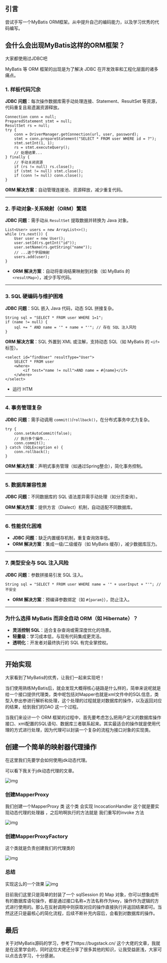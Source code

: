 ## 引言

尝试手写一个MyBatis ORM框架。从中提升自己的编码能力，以及学习优秀的代码编写。

## 会什么会出现MyBatis这样的ORM框架？

大家都使用过JDBC吧

MyBatis 等 ORM 框架的出现是为了解决 JDBC 在开发效率和工程化层面的诸多痛点。

### **1. 样板代码冗余**

**JDBC 问题**：每次操作数据库需手动处理连接、Statement、ResultSet 等资源，代码重复且易遗漏资源释放。

```
Connection conn = null;
PreparedStatement stmt = null;
ResultSet rs = null;
try {
    conn = DriverManager.getConnection(url, user, password);
    stmt = conn.prepareStatement("SELECT * FROM user WHERE id = ?");
    stmt.setInt(1, 1);
    rs = stmt.executeQuery();
    // 处理结果...
} finally {
    // 手动关闭资源
    if (rs != null) rs.close();
    if (stmt != null) stmt.close();
    if (conn != null) conn.close();
}
```

**ORM 解决方案**：自动管理连接池、资源释放，减少重复代码。

------

### **2. 手动对象-关系映射（ORM）繁琐**

**JDBC 问题**：需手动从 `ResultSet` 提取数据并转换为 Java 对象。

```
List<User> users = new ArrayList<>();
while (rs.next()) {
    User user = new User();
    user.setId(rs.getInt("id"));
    user.setName(rs.getString("name"));
    // ...逐个字段映射
    users.add(user);
}
```

- **ORM 解决方案**：自动将查询结果映射到对象（如 MyBatis 的 `<resultMap>`），减少手写代码。

------

### **3. SQL 硬编码与维护困难**

**JDBC 问题**：SQL 嵌入 Java 代码，动态 SQL 拼接复杂。

```
String sql = "SELECT * FROM user WHERE 1=1";
if (name != null) {
    sql += " AND name = '" + name + "'"; // 存在 SQL 注入风险
}
```

**ORM 解决方案**：SQL 外置到 XML 或注解，支持动态 SQL（如 MyBatis 的 `<if>` 标签）。

```
<select id="findUser" resultType="User">
    SELECT * FROM user
    <where>
        <if test="name != null">AND name = #{name}</if>
    </where>
</select>
```

- 运行 HTM

------

### **4. 事务管理复杂**

**JDBC 问题**：需手动调用 `commit()`/`rollback()`，在分布式事务中尤为复杂。

```
try {
    conn.setAutoCommit(false);
    // 执行多个操作...
    conn.commit();
} catch (SQLException e) {
    conn.rollback();
}
```

**ORM 解决方案**：声明式事务管理（如通过Spring整合），简化事务控制。

------

### **5. 数据库兼容性差**

**JDBC 问题**：不同数据库的 SQL 语法差异需手动处理（如分页查询）。

**ORM 解决方案**：提供方言（Dialect）机制，自动适配不同数据库。

------

### **6. 性能优化困难**

- **JDBC 问题**：缺乏内置缓存机制，重复查询效率低。
- **ORM 解决方案**：集成一级/二级缓存（如 MyBatis 缓存），减少数据库压力。

------

### **7. 类型安全与 SQL 注入风险**

**JDBC 问题**：参数拼接易引发 SQL 注入。

```
String sql = "SELECT * FROM user WHERE name = '" + userInput + "'"; // 不安全
```

- **ORM 解决方案**：预编译参数绑定（如 `#{param}`），防止注入。

------

### **为什么选择 MyBatis 而非全自动 ORM（如 Hibernate）？**

- **灵活控制 SQL**：适合复杂查询或需深度优化的场景。
- **轻量级**：学习成本低，与现有代码集成更灵活。
- **透明化**：开发者对最终执行的 SQL 有完全掌控权。

------

## 开始实现

大家看到了MyBatis的优秀，让我们一起来实现吧！

当们使用熟练MyBatis后，就会发现大概得核心链路是什么样的，简单来说呢就是给一个接口提供代理类，类中呢包括对Mapper也就是xml文件中的SQL信息，类型入参出参进行解析和处理，这个处理的过程就是对数据库的操作，以及返回对应的结果，给到我们的DAO 这一个过程。

当我们来设计一个 ORM 框架的过程中，首先要考虑怎么把用户定义的数据库操作接口、xml配置的SQL语句、数据库三者联系起来。其实最适合的操作就是使用代理的方式进行处理，因为代理可以封装一个复杂的流程为接口对象的实现类。

## 创建一个简单的映射器代理操作

在这里我们先要学会如何使用jdk动态代理。

可以看下我关于jdk动态代理的文章。

![img](./img/image-dirg.png)

### 创建MapperProxy

我们创建一个MapperProxy 类  这个类 会实现 IncocationHandler  这个就是要实现动态代理的处理器 ，之后哟啊执行的方法就是 我们重写的invoke 方法

![img](./img/image-ghed.png)

### 创建MapperProxyFactory

这个类就是负责创建我们的代理类的

![img](./img/image-dqrs.png)

### 总结

实现这么的一个效果
![img](./img/image-shbb.png)

目前我们这里只是简单的封装了一个 sqlSession 的 Map 对象，你可以想象成所有的数据库语句操作，都是通过接口名称+方法名称作为key，操作作为逻辑的方式进行使用的。那么在反射调用中则获取对应的操作直接执行并返回结果即可。当然这还只是最核心的简化流程，后续不断补充内容后，会看到对数据库的操作。



## 最后

关于对MyBatis源码的学习，参考了https://bugstack.cn/ 这个大佬的文章，我就是在这里学会的，同时这位大佬还分享了很多其他的知识，让我受益匪浅，大家可以点击去学习，十分感谢。